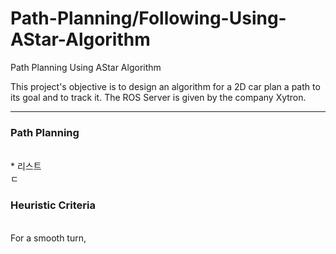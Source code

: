 # Path-Planning/Following-Using-AStar-Algorithm
Path Planning Using AStar Algorithm

This project's objective is to design an algorithm for a 2D car plan a path to its goal and to track it.
The ROS Server is given by the company Xytron.

<hr>
<h3>Path Planning</h3> <br>
    * 리스트 <br>
  ㄷ <h3>Heuristic Criteria</h3> <br>
For a smooth turn, 
